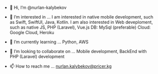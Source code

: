 - 👋 Hi, I’m @nurlan-kalybekov

- 👀 I’m interested in ...
I am interested in native mobile development, such as Swift, SwiftUI, Java, Kotlin.
I am also interested in Web deveploment, such as native JS, PHP (Laravel), Vue.js
DB: MySql (preferable)
Cloud: Google Cloud, Heroku

- 🌱 I’m currently learning ...
Python, AWS

- 💞️ I’m looking to collaborate on ...
Mobile development, BackEnd with PHP (Laravel) development

- 📫 How to reach me ...
nurlan.kalybekov@pricer.kg

<!---
nurlan-kalybekov/nurlan-kalybekov is a ✨ special ✨ repository because its `README.md` (this file) appears on your GitHub profile.
You can click the Preview link to take a look at your changes.
--->
